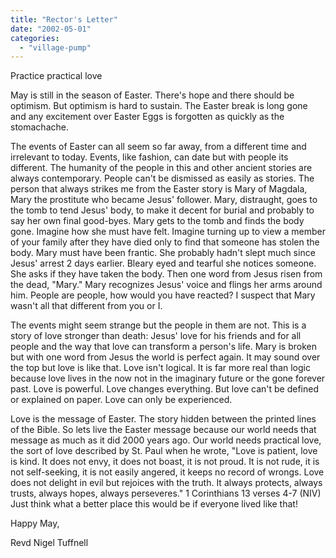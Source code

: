 ```yaml
---
title: "Rector's Letter"
date: "2002-05-01"
categories: 
  - "village-pump"
---
```


Practice practical love

May is still in the season of Easter. There's hope and there should be optimism. But optimism is hard to sustain. The Easter break is long gone and any excitement over Easter Eggs is forgotten as quickly as the stomachache.

The events of Easter can all seem so far away, from a different time and irrelevant to today. Events, like fashion, can date but with people its different. The humanity of the people in this and other ancient stories are always contemporary. People can't be dismissed as easily as stories. The person that always strikes me from the Easter story is Mary of Magdala, Mary the prostitute who became Jesus' follower. Mary, distraught, goes to the tomb to tend Jesus' body, to make it decent for burial and probably to say her own final good-byes. Mary gets to the tomb and finds the body gone. Imagine how she must have felt. Imagine turning up to view a member of your family after they have died only to find that someone has stolen the body. Mary must have been frantic. She probably hadn't slept much since Jesus' arrest 2 days earlier. Bleary eyed and tearful she notices someone. She asks if they have taken the body. Then one word from Jesus risen from the dead, "Mary." Mary recognizes Jesus' voice and flings her arms around him. People are people, how would you have reacted? I suspect that Mary wasn't all that different from you or I.

The events might seem strange but the people in them are not. This is a story of love stronger than death: Jesus' love for his friends and for all people and the way that love can transform a person's life. Mary is broken but with one word from Jesus the world is perfect again. It may sound over the top but love is like that. Love isn't logical. It is far more real than logic because love lives in the now not in the imaginary future or the gone forever past. Love is powerful. Love changes everything. But love can't be defined or explained on paper. Love can only be experienced.

Love is the message of Easter. The story hidden between the printed lines of the Bible. So lets live the Easter message because our world needs that message as much as it did 2000 years ago. Our world needs practical love, the sort of love described by St. Paul when he wrote, "Love is patient, love is kind. It does not envy, it does not boast, it is not proud. It is not rude, it is not self-seeking, it is not easily angered, it keeps no record of wrongs. Love does not delight in evil but rejoices with the truth. It always protects, always trusts, always hopes, always perseveres." 1 Corinthians 13 verses 4-7 (NIV) Just think what a better place this would be if everyone lived like that!

Happy May,

Revd Nigel Tuffnell
